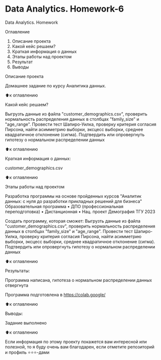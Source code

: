 # Data Analytics. Homework-6
Data Analytics. Homework 

Оглавление
1. Описание проекта
2. Какой кейс решаем?
3. Краткая информация о данных
4. Этапы работы над проектом
5. Результат
6. Выводы

Описание проекта

Домашнее задание по курсу Аналитика данных.

⬆️к оглавлению

Какой кейс решаем?

Выгрузть данные из файла "customer_demographics.csv", проверить нормальность распределения данных в столбцах "family_size" и "age_range". 
Провести тест Шапиро-Уилка, проверку критерия согласия Пирсона, найти асимметрию выборки, эксцесс выборки, среднее квадратичное отклонение (сигма). Подтвердить или опровергнуть гипотезу о нормальном распределении данных



⬆️к оглавлению


Краткая информация о данных: 

customer_demographics.csv





⬆️к оглавлению

Этапы работы над проектом

Разработка программы на основе пройденных курсов "Аналитик данных: с нуля до разработки прикладных решений для бизнеса"
Образовательная программа • ДПО (профессиональная переподготовка) • Дистанционная • Нац. проект Демография ТГУ 2023

Создать программу, которая сможет:
Выгрузть данные из файла "customer_demographics.csv", проверить нормальность распределения данных в столбцах "family_size" и "age_range". 
Провести тест Шапиро-Уилка, проверку критерия согласия Пирсона, найти асимметрию выборки, эксцесс выборки, среднее квадратичное отклонение (сигма). Подтвердить или опровергнуть гипотезу о нормальном распределении данных

⬆️к оглавлению

Результаты:

Программа написана, гипотеза о нормальном распределении данных отвергнута 

Программа подготовлена в https://colab.google/

⬆️к оглавлению

Выводы:

Задание выполнено

⬆️к оглавлению

Если информация по этому проекту покажется вам интересной или полезной, то я буду очень вам благодарен, если отметите репозиторий и профиль ⭐️⭐️⭐️-дами

